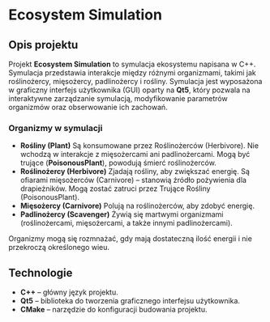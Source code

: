 # Ecosystem Simulation

## Opis projektu

Projekt **Ecosystem Simulation** to symulacja ekosystemu napisana w C++. 
Symulacja przedstawia interakcje między różnymi organizmami, takimi jak roślinożercy, mięsożercy, padlinożercy i rośliny. 
Symulacja jest wyposażona w graficzny interfejs użytkownika (GUI) oparty na **Qt5**, który pozwala na interaktywne zarządzanie symulacją, modyfikowanie parametrów organizmów oraz obserwowanie ich zachowań.

### Organizmy w symulacji

- **Rośliny (Plant)**
Są konsumowane przez Roślinożerców (Herbivore).
Nie wchodzą w interakcje z mięsożercami ani padlinożercami.
Mogą być trujące (**PoisonousPlant**), powodują śmierć roślinożerców.
- **Roślinożercy (Herbivore)**
Zjadają rośliny, aby zwiększać energię. Są ofiarami mięsożerców (Carnivore) – stanowią źródło pożywienia dla drapieżników.
Mogą zostać zatruci przez Trujące Rośliny (PoisonousPlant).
- **Mięsożercy (Carnivore)**
Polują na roślinożerców, aby zdobyć energię.
- **Padlinożercy (Scavenger)**
Żywią się martwymi organizmami (roślinożercami, mięsożercami, a także innymi padlinożercami).

Organizmy mogą się rozmnażać, gdy mają dostateczną ilość energii i nie przekroczą określonego wieu.

## Technologie

- **C++** – główny język projektu.
- **Qt5** – biblioteka do tworzenia graficznego interfejsu użytkownika.
- **CMake** – narzędzie do konfiguracji budowania projektu.
